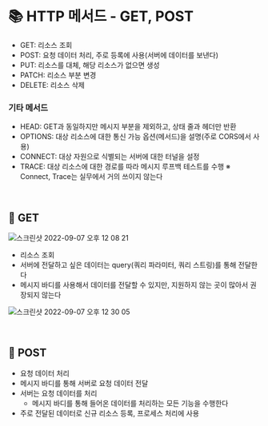 # 📚 HTTP 메서드 - GET, POST
- GET: 리소스 조회
- POST: 요청 데이터 처리, 주로 등록에 사용(서버에 데이터를 보낸다) 
- PUT: 리소스를 대체, 해당 리소스가 없으면 생성 
- PATCH: 리소스 부분 변경
- DELETE: 리소스 삭제

### 기타 메서드
- HEAD: GET과 동일하지만 메시지 부분을 제외하고, 상태 줄과 헤더만 반환 
- OPTIONS: 대상 리소스에 대한 통신 가능 옵션(메서드)을 설명(주로 CORS에서 사용)
- CONNECT: 대상 자원으로 식별되는 서버에 대한 터널을 설정
- TRACE: 대상 리소스에 대한 경로를 따라 메시지 루프백 테스트를 수행
※ Connect, Trace는 실무에서 거의 쓰이지 않는다

<br>


## 🔎 GET

![스크린샷 2022-09-07 오후 12 08 21](https://user-images.githubusercontent.com/101084642/188779999-536b83ee-c216-47d5-a4b9-2cdec125e6b6.png)

- 리소스 조회
- 서버에 전달하고 싶은 데이터는 query(쿼리 파라미터, 쿼리 스트링)를 통해 전달한다
- 메시지 바디를 사용해서 데이터를 전달할 수 있지만, 지원하지 않는 곳이 많아서 권장되지 않는다

![스크린샷 2022-09-07 오후 12 30 05](https://user-images.githubusercontent.com/101084642/188782487-85ccf530-2e66-41e9-883d-17d6f5da27b8.png)



<br>

## 🔎 POST
- 요청 데이터 처리
- 메시지 바디를 통해 서버로 요청 데이터 전달
- 서버는 요청 데이터를 처리
  - 메시지 바디를 통해 들어온 데이터를 처리하는 모든 기능을 수행한다
- 주로 전달된 데이터로 신규 리소스 등록, 프로세스 처리에 사용  


